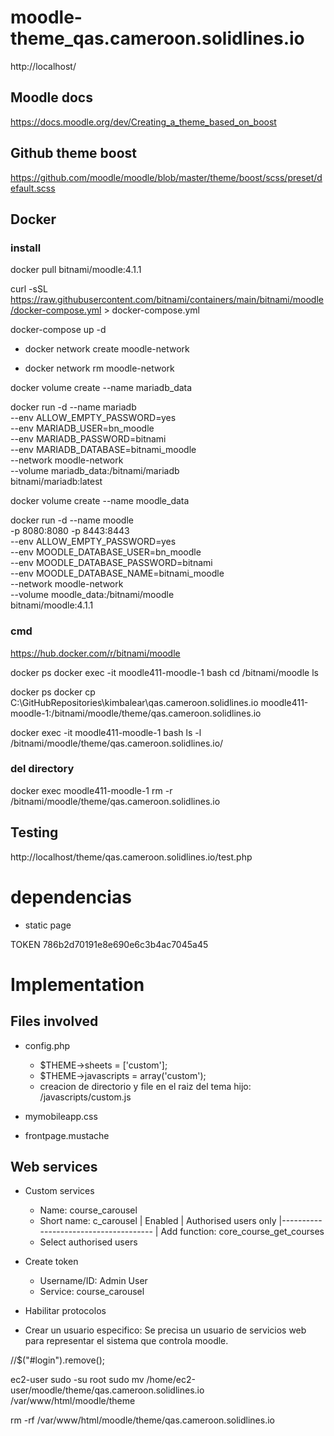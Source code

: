# moodle-theme_qas.cameroon.solidlines.io

http://localhost/

## Moodle docs

https://docs.moodle.org/dev/Creating_a_theme_based_on_boost


## Github theme boost
https://github.com/moodle/moodle/blob/master/theme/boost/scss/preset/default.scss

## Docker
### install

docker pull bitnami/moodle:4.1.1

curl -sSL https://raw.githubusercontent.com/bitnami/containers/main/bitnami/moodle/docker-compose.yml > docker-compose.yml

docker-compose up -d

* docker network create moodle-network

* docker network rm moodle-network

docker volume create --name mariadb_data

docker run -d --name mariadb \
  --env ALLOW_EMPTY_PASSWORD=yes \
  --env MARIADB_USER=bn_moodle \
  --env MARIADB_PASSWORD=bitnami \
  --env MARIADB_DATABASE=bitnami_moodle \
  --network moodle-network \
  --volume mariadb_data:/bitnami/mariadb \
  bitnami/mariadb:latest

docker volume create --name moodle_data

docker run -d --name moodle \
  -p 8080:8080 -p 8443:8443 \
  --env ALLOW_EMPTY_PASSWORD=yes \
  --env MOODLE_DATABASE_USER=bn_moodle \
  --env MOODLE_DATABASE_PASSWORD=bitnami \
  --env MOODLE_DATABASE_NAME=bitnami_moodle \
  --network moodle-network \
  --volume moodle_data:/bitnami/moodle \
  bitnami/moodle:4.1.1

### cmd

https://hub.docker.com/r/bitnami/moodle

docker ps
docker exec -it moodle411-moodle-1 bash
cd /bitnami/moodle
ls

docker ps
docker cp C:\GitHubRepositories\kimbalear\qas.cameroon.solidlines.io moodle411-moodle-1:/bitnami/moodle/theme/qas.cameroon.solidlines.io

docker exec -it moodle411-moodle-1 bash
ls -l /bitnami/moodle/theme/qas.cameroon.solidlines.io/

### del directory

docker exec moodle411-moodle-1 rm -r /bitnami/moodle/theme/qas.cameroon.solidlines.io

## Testing
http://localhost/theme/qas.cameroon.solidlines.io/test.php

# dependencias 
* static page

TOKEN
786b2d70191e8e690e6c3b4ac7045a45

# Implementation
## Files involved
* config.php
  - $THEME->sheets = ['custom'];
  - $THEME->javascripts = array('custom');
  - creacion de directorio y file en el raiz del tema hijo: /javascripts/custom.js

* mymobileapp.css
* frontpage.mustache

## Web services
* Custom services
  - Name: course_carousel
  - Short name: c_carousel
    | Enabled
    | Authorised users only
    |--------------------------------------
    | Add function: core_course_get_courses
  - Select authorised users

* Create token
  - Username/ID: Admin User
  - Service: course_carousel

* Habilitar protocolos
* Crear un usuario especifico: Se precisa un usuario de servicios web para representar el sistema que controla moodle.

//$("#login").remove();

ec2-user
sudo -su root
sudo mv /home/ec2-user/moodle/theme/qas.cameroon.solidlines.io /var/www/html/moodle/theme

rm -rf /var/www/html/moodle/theme/qas.cameroon.solidlines.io
